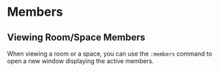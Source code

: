 # Members

## Viewing Room/Space Members

When viewing a room or a space, you can use the `:members` command to open a
new window displaying the active members.
